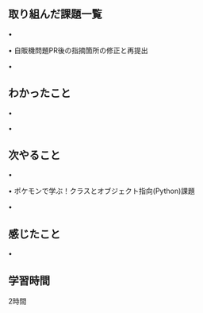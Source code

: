 ## 取り組んだ課題一覧
• 


• 自販機問題PR後の指摘箇所の修正と再提出


• 


## わかったこと
• 






• 


## 次やること
• 


• ポケモンで学ぶ！クラスとオブジェクト指向(Python)課題


• 

## 感じたこと
• 


## 学習時間
2時間
